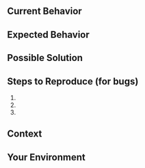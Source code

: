 <!--- Provide a general summary of the issue in the Title above -->
<!--- Also add at least one label from the list of labels on the right -->
## Current Behavior
<!--- If describing a bug, describe what is happening -->
<!--- If suggesting a change/improvement, explain the difference from current behavior -->


## Expected Behavior
<!--- If describing a bug, describe what should happen -->
<!--- If suggesting a change/improvement, describe how it should work -->


## Possible Solution
<!--- Not obligatory, but suggest a fix/reason for the bug, -->
<!--- or ideas how to implement the addition or change -->


## Steps to Reproduce (for bugs)
<!--- Provide a link to a live example, or an unambiguous set of steps to -->
<!--- reproduce this bug. Include code to reproduce, if relevant -->
1.
2.
3.


## Context
<!--- What were/are you trying to accomplish? -->


## Your Environment
<!--- For bugs, include as many relevant details about the environment -->


